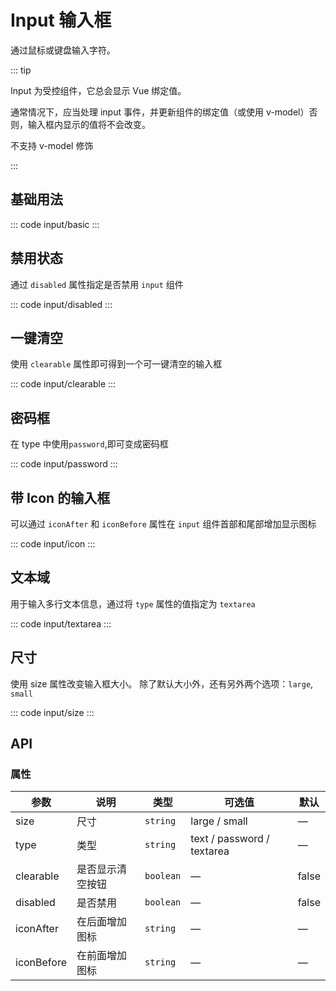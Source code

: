 <script setup>
import basic from 'exam/input/basic.vue'
import disabled from 'exam/input/disabled.vue'
import clearable from 'exam/input/clearable.vue'
import icon from 'exam/input/icon.vue'
import size from 'exam/input/size.vue'
import InputTextarea from 'exam/input/textarea.vue'
import password from 'exam/input/password.vue'
</script>

# Input 输入框

通过鼠标或键盘输入字符。

::: tip

Input 为受控组件，它总会显示 Vue 绑定值。

通常情况下，应当处理 input 事件，并更新组件的绑定值（或使用 v-model）否则，输入框内显示的值将不会改变。

不支持 v-model 修饰

:::

## 基础用法

::: code input/basic
<basic></basic>
:::

## 禁用状态

通过 `disabled` 属性指定是否禁用 `input` 组件

::: code input/disabled
<disabled></disabled>
:::

## 一键清空

使用 `clearable` 属性即可得到一个可一键清空的输入框

::: code input/clearable
<clearable></clearable>
:::

## 密码框

在 type 中使用`password`,即可变成密码框

::: code input/password
<password></password>
:::

## 带 Icon 的输入框

可以通过 `iconAfter` 和 `iconBefore` 属性在 `input` 组件首部和尾部增加显示图标

::: code input/icon
<icon></icon>
:::

## 文本域

用于输入多行文本信息，通过将 `type` 属性的值指定为 `textarea`

::: code input/textarea
<InputTextarea></InputTextarea>
:::

## 尺寸

使用 size 属性改变输入框大小。 除了默认大小外，还有另外两个选项：`large`, `small`

::: code input/size
<size></size>
:::

## API

### 属性

| 参数       | 说明             | 类型      | 可选值                     | 默认  |
| ---------- | ---------------- | --------- | -------------------------- | ----- |
| size       | 尺寸             | `string`  | large / small              | —     |
| type       | 类型             | `string`  | text / password / textarea | —     |
| clearable  | 是否显示清空按钮 | `boolean` | —                          | false |
| disabled   | 是否禁用         | `boolean` | —                          | false |
| iconAfter  | 在后面增加图标   | `string`  | —                          | —     |
| iconBefore | 在前面增加图标   | `string`  | —                          | —     |

<style>
.z-icon-h, .z-after{
  right: 6px!important;
}
</style>
